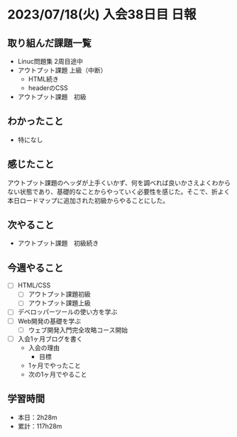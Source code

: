 # 2023/07/18(火) 入会38日目 日報

## 取り組んだ課題一覧

- Linuc問題集 2周目途中
- アウトプット課題 上級（中断）
  - HTML続き
  - headerのCSS
- アウトプット課題　初級

## わかったこと

- 特になし

## 感じたこと

アウトプット課題のヘッダが上手くいかず、何を調べれば良いかさえよくわからない状態であり、基礎的なことからやっていく必要性を感じた。そこで、折よく本日ロードマップに追加された初級からやることにした。

## 次やること

- アウトプット課題　初級続き

## 今週やること

- [ ] HTML/CSS
  - [ ] アウトプット課題初級
  - [ ] アウトプット課題上級
- [ ] デベロッパーツールの使い方を学ぶ
- [ ] Web開発の基礎を学ぶ
  - [ ] ウェブ開発入門完全攻略コース開始
- [ ] 入会1ヶ月ブログを書く
  - 入会の理由
    - 目標
  - 1ヶ月でやったこと
  - 次の1ヶ月でやること

## 学習時間

- 本日：2h28m
- 累計：117h28m
